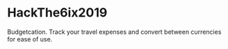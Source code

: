 # HackThe6ix2019
Budgetcation. Track your travel expenses and convert between currencies for ease of use.
